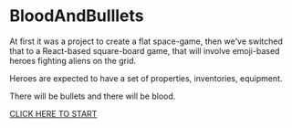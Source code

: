 # BloodAndBulllets

At first it was a project to create a flat space-game,
then we've switched that to a React-based square-board game,
that will involve emoji-based heroes fighting aliens on the grid.

Heroes are expected to have a set of properties, inventories, equipment.

There will be bullets and there will be blood.

[CLICK HERE TO START](https://qudlaty.github.io/BloodAndBulllets/build/)
